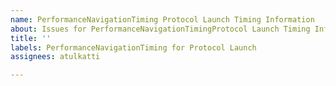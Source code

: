 ```yaml
---
name: PerformanceNavigationTiming Protocol Launch Timing Information
about: Issues for PerformanceNavigationTimingProtocol Launch Timing Information
title: ''
labels: PerformanceNavigationTiming for Protocol Launch
assignees: atulkatti

---
```



